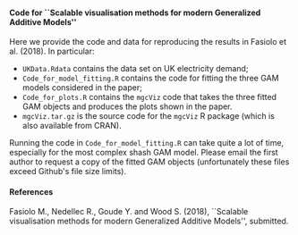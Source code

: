 #### Code for ``Scalable visualisation methods for modern Generalized Additive Models''

Here we provide the code and data for reproducing the results in Fasiolo et al. (2018). In particular:

- `UKData.Rdata` contains the data set on UK electricity demand;
- `Code_for_model_fitting.R` contains the code for fitting the three GAM models considered in the paper;
- `Code_for_plots.R` contains the `mgcViz` code that takes the three fitted GAM objects and produces the plots shown in the paper.
- `mgcViz.tar.gz` is the source code for the `mgcViz` R package (which is also available from CRAN).

Running the code in `Code_for_model_fitting.R` can take quite a lot of time, especially for the most complex shash GAM model. Please email the first author to request a copy of the fitted GAM objects (unfortunately these files exceed Github's file size limits).

#### References

Fasiolo M., Nedellec R., Goude Y. and Wood S. (2018), ``Scalable visualisation methods for modern Generalized Additive Models'', submitted.